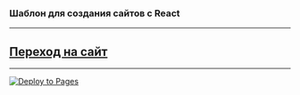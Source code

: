 ### Шаблон для создания сайтов с React

---

## [Переход на сайт](https://dim4ik1985.github.io/template_react/)

---

[![Deploy to Pages](https://github.com/dim4ik1985/template_react/actions/workflows/deploy.yml/badge.svg)](https://github.com/dim4ik1985/template_react/actions/workflows/deploy.yml)



